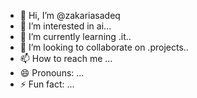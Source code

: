 - 👋 Hi, I’m @zakariasadeq
- 👀 I’m interested in ai...
- 🌱 I’m currently learning .it..
- 💞️ I’m looking to collaborate on .projects..
- 📫 How to reach me ...
- 😄 Pronouns: ...
- ⚡ Fun fact: ...

<!---
zakariasadeq/zakariasadeq is a ✨ special ✨ repository because its `README.md` (this file) appears on your GitHub profile.
You can click the Preview link to take a look at your changes.
--->
